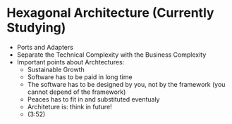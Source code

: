 # Hexagonal Architecture (Currently Studying)

- Ports and Adapters
- Separate the Technical Complexity with the Business Complexity
- Important points about Archtectures:
  * Sustainable Growth
  * Software has to be paid in long time
  * The software has to be designed by you, not by the framework (you cannot depend of the framework)
  * Peaces has to fit in and substituted eventualy
  * Architeture is: think in future!
  * (3:52)
